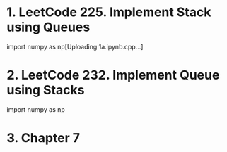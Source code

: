 # 1. LeetCode 225. Implement Stack using Queues
import numpy as np[Uploading 1a.ipynb.cpp…]

# 2. LeetCode 232. Implement Queue using Stacks
import numpy as np 
# 3. Chapter 7

